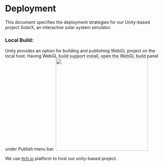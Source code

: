 # Deployment

This document specifies the deployment strategies for our Unity-based project SolarX, an interactive solar system simulator.

### Local Build:

Unity provides an option for building and publishing WebGL project on the local host. Having WebGL build support install, open the WebGL build panel under Publish menu bar.
<img src="https://user-images.githubusercontent.com/93735732/226769561-0cc4051e-77fe-40a2-abb9-d70f6385df9f.png" width="300" />
<!-- ![image](https://user-images.githubusercontent.com/93735732/226769561-0cc4051e-77fe-40a2-abb9-d70f6385df9f.png) -->



We use <a href="itch.io">itch.io<a> platform to host our unity-based project.
